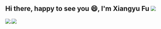 ## Hi there, happy to see you 😄, I'm Xiangyu Fu <a title="Hits" target="_blank" href="https://github.com/Xiangyu-Fu"><img src="https://hits.b3log.org/88250/hits.svg"></a>

<!--
**Xiangyu-Fu/Xiangyu-Fu** is a ✨ _special_ ✨ repository because its `README.md` (this file) appears on your GitHub profile.

Here are some ideas to get you started:

- 🔭 I’m currently working on ...
- 🌱 I’m currently learning ...
- 👯 I’m looking to collaborate on ...
- 🤔 I’m looking for help with ...
- 💬 Ask me about ...
- 📫 How to reach me: ...
- 😄 Pronouns: ...
- ⚡ Fun fact: ...
-->

<a href="https://github.com/anuraghazra/github-readme-stats">
  <img align="center" src="https://github-readme-stats.vercel.app/api?username=Xiangyu-Fu&hide=prs&count_private=true&show_icons=true&theme=graywhite" />
</a>
<a href="https://github.com/anuraghazra/convoychat">
  <img align="center" src="https://github-readme-stats.vercel.app/api/top-langs/?username=Xiangyu-Fu&hide=javascript,html&layout=compact" />
</a>
